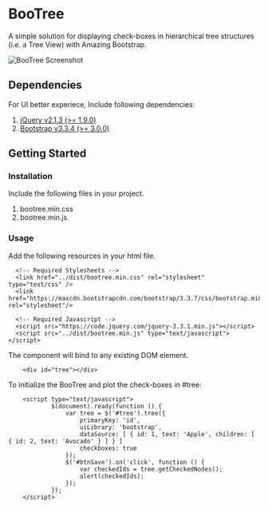 # BooTree

A simple solution for displaying check-boxes in hierarchical tree structures (i.e. a Tree View) with Amazing Bootstrap.

![BooTree Screenshot](https://i.imgur.com/eHr71T2.png)

## Dependencies

For UI better experiece, Include following dependencies:

1. [jQuery v2.1.3 (>= 1.9.0)](http://jquery.com/)
2. [Bootstrap v3.3.4 (>= 3.0.0)](http://getbootstrap.com/)

## Getting Started

### Installation

Include the following files in your project.

1. bootree.min.css 
2. bootree.min.js

### Usage

Add the following resources in your html file.

```
  <!-- Required Stylesheets -->
  <link href="../dist/bootree.min.css" rel="stylesheet" type="text/css" />
  <link href="https://maxcdn.bootstrapcdn.com/bootstrap/3.3.7/css/bootstrap.min.css" rel="stylesheet"/>

  <!-- Required Javascript -->
  <script src="https://code.jquery.com/jquery-3.3.1.min.js"></script>
  <script src="../dist/bootree.min.js" type="text/javascript"></script>
```

The component will bind to any existing DOM element.

```
	<div id="tree"></div>
```

To initialize the BooTree and plot the check-boxes in #tree:

```
    <script type="text/javascript">
            $(document).ready(function () {
                var tree = $('#tree').tree({
                    primaryKey: 'id',
                    uiLibrary: 'bootstrap',
                    dataSource: [ { id: 1, text: 'Apple', children: [ { id: 2, text: 'Avocado' } ] } ]
                    checkboxes: true
                });
                $('#btnSave').on('click', function () {
                    var checkedIds = tree.getCheckedNodes();
                    alert(checkedIds);
                });
            });
    </script>
```

